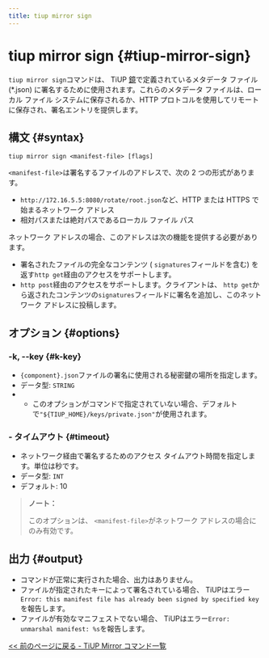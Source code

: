 ```yaml
---
title: tiup mirror sign
---
```


# tiup mirror sign {#tiup-mirror-sign}

`tiup mirror sign`コマンドは、 TiUP [鏡](/tiup/tiup-mirror-reference.md)で定義されているメタデータ ファイル (*.json) に署名するために使用されます。これらのメタデータ ファイルは、ローカル ファイル システムに保存されるか、HTTP プロトコルを使用してリモートに保存され、署名エントリを提供します。

## 構文 {#syntax}

```shell
tiup mirror sign <manifest-file> [flags]
```

`<manifest-file>`は署名するファイルのアドレスで、次の 2 つの形式があります。

-   `http://172.16.5.5:8080/rotate/root.json`など、HTTP または HTTPS で始まるネットワーク アドレス
-   相対パスまたは絶対パスであるローカル ファイル パス

ネットワーク アドレスの場合、このアドレスは次の機能を提供する必要があります。

-   署名されたファイルの完全なコンテンツ ( `signatures`フィールドを含む) を返す`http get`経由のアクセスをサポートします。
-   `http post`経由のアクセスをサポートします。クライアントは、 `http get`から返されたコンテンツの`signatures`フィールドに署名を追加し、このネットワーク アドレスに投稿します。

## オプション {#options}

### -k, --key {#k-key}

-   `{component}.json`ファイルの署名に使用される秘密鍵の場所を指定します。
-   データ型: `STRING`
-   -   このオプションがコマンドで指定されていない場合、デフォルトで`"${TIUP_HOME}/keys/private.json"`が使用されます。

### - タイムアウト {#timeout}

-   ネットワーク経由で署名するためのアクセス タイムアウト時間を指定します。単位は秒です。
-   データ型: `INT`
-   デフォルト: 10

> **ノート：**
>
> このオプションは、 `<manifest-file>`がネットワーク アドレスの場合にのみ有効です。

## 出力 {#output}

-   コマンドが正常に実行された場合、出力はありません。
-   ファイルが指定されたキーによって署名されている場合、 TiUPはエラー`Error: this manifest file has already been signed by specified key`を報告します。
-   ファイルが有効なマニフェストでない場合、 TiUPはエラー`Error: unmarshal manifest: %s`を報告します。

[&lt;&lt; 前のページに戻る - TiUP Mirror コマンド一覧](/tiup/tiup-command-mirror.md#command-list)
